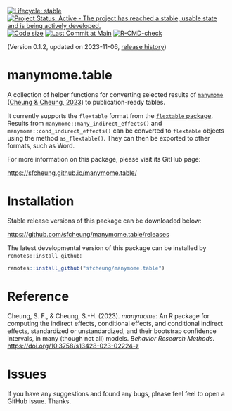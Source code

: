 <!-- badges: start -->
[![Lifecycle: stable](https://img.shields.io/badge/lifecycle-stable-brightgreen.svg)](https://lifecycle.r-lib.org/articles/stages.html#stable)
[![Project Status: Active - The project has reached a stable, usable state and is being actively developed.](https://www.repostatus.org/badges/latest/active.svg)](https://www.repostatus.org/#active)
[![Code size](https://img.shields.io/github/languages/code-size/sfcheung/manymome.table.svg)](https://github.com/sfcheung/manymome.table)
[![Last Commit at Main](https://img.shields.io/github/last-commit/sfcheung/manymome.table.svg)](https://github.com/sfcheung/manymome.table/commits/main)
[![R-CMD-check](https://github.com/sfcheung/manymome.table/actions/workflows/R-CMD-check.yaml/badge.svg)](https://github.com/sfcheung/manymome.table/actions/workflows/R-CMD-check.yaml)
<!-- badges: end -->

(Version 0.1.2, updated on 2023-11-06, [release history](https://sfcheung.github.io/manymome.table/news/index.html))

# manymome.table

A collection of helper functions for converting
selected results of [`manymome`](https://sfcheung.github.io/manymome/)
([Cheung & Cheung, 2023](https://doi.org/10.3758/s13428-023-02224-z)) to publication-ready
tables.

It currently supports the `flextable` format from
the [`flextable` package](https://davidgohel.github.io/flextable/).
Results from `manymome::many_indirect_effects()`
and `manymome::cond_indirect_effects()` can be converted
to `flextable` objects using the method `as_flextable()`.
They can then be exported to other formats, such as Word.

For more information on this package, please visit its GitHub page:

https://sfcheung.github.io/manymome.table/

# Installation

Stable release versions of this package can be downloaded below:

https://github.com/sfcheung/manymome.table/releases

The latest developmental version of this package can be installed by `remotes::install_github`:

```r
remotes::install_github("sfcheung/manymome.table")
```

# Reference

Cheung, S. F., & Cheung, S.-H. (2023). *manymome*: An R package for computing
the indirect effects, conditional effects, and conditional indirect effects,
standardized or unstandardized, and their bootstrap confidence intervals,
in many (though not all) models. *Behavior Research Methods*.
https://doi.org/10.3758/s13428-023-02224-z

# Issues

If you have any suggestions and found any bugs, please feel
feel to open a GitHub issue. Thanks.